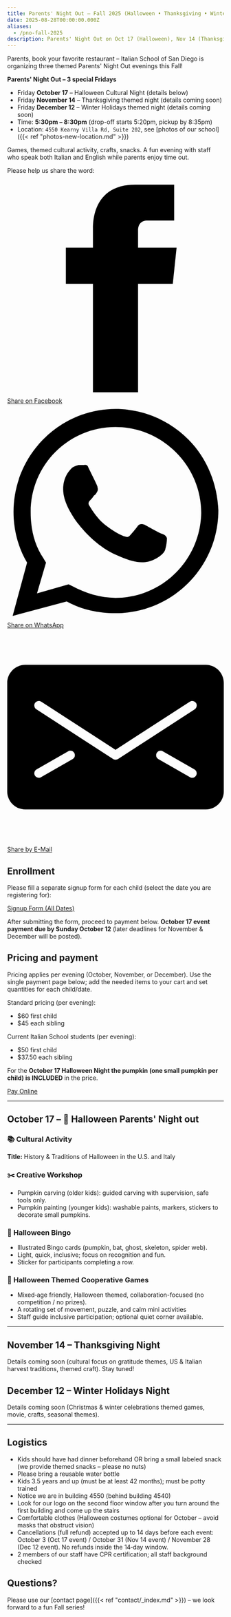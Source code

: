 ```yaml
---
title: Parents' Night Out – Fall 2025 (Halloween • Thanksgiving • Winter Holidays)
date: 2025-08-28T00:00:00.000Z
aliases:
  - /pno-fall-2025
description: Parents' Night Out on Oct 17 (Halloween), Nov 14 (Thanksgiving), Dec 12 (Winter Holidays) 5:30–8:30pm in Kearny Mesa, San Diego
---
```


Parents, book your favorite restaurant – Italian School of San Diego is organizing three themed Parents' Night Out evenings this Fall!

**Parents' Night Out – 3 special Fridays**

* Friday **October 17** – Halloween Cultural Night (details below)
* Friday **November 14** – Thanksgiving themed night (details coming soon)
* Friday **December 12** – Winter Holidays themed night (details coming soon)
* Time: **5:30pm – 8:30pm** (drop-off starts 5:20pm, pickup by 8:35pm)
* Location: `4550 Kearny Villa Rd, Suite 202`, see [photos of our school]({{< ref "photos-new-location.md" >}})

Games, themed cultural activity, crafts, snacks. A fun evening with staff who speak both Italian and English while parents enjoy time out.

Please help us share the word:

<!-- Sharingbutton Facebook -->
<a class="resp-sharing-button__link" href="https://facebook.com/sharer/sharer.php?u=https%3A%2F%2Fwww.italianschoolsd.com%2Fpno-fall-2025%2F" target="_blank" rel="noopener" aria-label="Share on Facebook">
  <div class="resp-sharing-button resp-sharing-button--facebook resp-sharing-button--large"><div aria-hidden="true" class="resp-sharing-button__icon resp-sharing-button__icon--solid">
    <svg xmlns="http://www.w3.org/2000/svg" viewBox="0 0 24 24"><path d="M18.77 7.46H14.5v-1.9c0-.9.6-1.1 1-1.1h3V.5h-4.33C10.24.5 9.5 3.44 9.5 5.32v2.15h-3v4h3v12h5v-12h3.85l.42-4z"/></svg>
    </div>Share on Facebook</div>
</a>

<!-- Sharingbutton WhatsApp -->
<a class="resp-sharing-button__link" href="whatsapp://send?text=https%3A%2F%2Fwww.italianschoolsd.com%2Fpno-fall-2025%2F" target="_blank" rel="noopener" aria-label="Share on WhatsApp">
  <div class="resp-sharing-button resp-sharing-button--whatsapp resp-sharing-button--large"><div aria-hidden="true" class="resp-sharing-button__icon resp-sharing-button__icon--solid">
    <svg xmlns="http://www.w3.org/2000/svg" viewBox="0 0 24 24"><path d="M20.1 3.9C17.9 1.7 15 .5 12 .5 5.8.5.7 5.6.7 11.9c0 2 .5 3.9 1.5 5.6L.6 23.4l6-1.6c1.6.9 3.5 1.3 5.4 1.3 6.3 0 11.4-5.1 11.4-11.4-.1-2.8-1.2-5.7-3.3-7.8zM12 21.4c-1.7 0-3.3-.5-4.8-1.3l-.4-.2-3.5 1 1-3.4L4 17c-1-1.5-1.4-3.2-1.4-5.1 0-5.2 4.2-9.4 9.4-9.4 2.5 0 4.9 1 6.7 2.8 1.8 1.8 2.8 4.2 2.8 6.7-.1 5.2-4.3 9.4-9.5 9.4zm5.1-7.1c-.3-.1-1.7-.9-1.9-1-.3-.1-.5-.1-.7.1-.2.3-.8 1-.9 1.1-.2.2-.3.2-.6.1s-1.2-.5-2.3-1.4c-.9-.8-1.4-1.7-1.6-2-.2-.3 0-.5.1-.6s.3-.3.4-.5c.2-.1.3-.3.4-.5.1-.2 0-.4 0-.5C10 9 9.3 7.6 9 7c-.1-.4-.4-.3-.5-.3h-.6s-.4.1-.7.3c-.3.3-1 1-1 2.4s1 2.8 1.1 3c.1.2 2 3.1 4.9 4.3.7.3 1.2.5 1.6.6.7.2 1.3.2 1.8.1.6-.1 1.7-.7 1.9-1.3.2-.7.2-1.2.2-1.3-.1-.3-.3-.4-.6-.5z"/></svg>
    </div>Share on WhatsApp</div>
</a>

<!-- Sharingbutton E-Mail -->
<a class="resp-sharing-button__link" href="mailto:?body=https%3A%2F%2Fwww.italianschoolsd.com%2Fpno-fall-2025%2F" target="_self" rel="noopener" aria-label="Share by E-Mail">
  <div class="resp-sharing-button resp-sharing-button--email resp-sharing-button--large"><div aria-hidden="true" class="resp-sharing-button__icon resp-sharing-button__icon--solid">
    <svg xmlns="http://www.w3.org/2000/svg" viewBox="0 0 24 24"><path d="M22 4H2C.9 4 0 4.9 0 6v12c0 1.1.9 2 2 2h20c1.1 0 2-.9 2-2V6c0-1.1-.9-2-2-2zM7.25 14.43l-3.5 2c-.08.05-.17.07-.25.07-.17 0-.34-.1-.43-.25-.14-.24-.06-.55.18-.68l3.5-2c.24-.14.55-.06.68.18.14.24.06.55-.18.68zm4.75.07c-.1 0-.2-.03-.27-.08l-8.5-5.5c-.23-.15-.3-.46-.15-.7.15-.22.46-.3.7-.14L12 13.4l8.23-5.32c.23-.15.54-.08.7.15.14.23.07.54-.16.7l-8.5 5.5c-.08.04-.17.07-.27.07zm8.93 1.75c-.1.16-.26.25-.43.25-.08 0-.17-.02-.25-.07l-3.5-2c-.24-.13-.32-.44-.18-.68s.44-.32.68-.18l3.5 2c.24.13.32.44.18.68z"/></svg></div>Share by E-Mail</div>
</a>

## Enrollment

Please fill a separate signup form for each child (select the date you are registering for):

<div class="tc">
<a href="https://docs.google.com/forms/d/e/1FAIpQLScI0LRpLkywNAAFc0nVw1RFvOBnSXluYVLbXNSfe7NbJJZvQA/viewform?usp=sf_link" class="btn raise">Signup Form (All Dates)</a>
</div>

After submitting the form, proceed to payment below. **October 17 event payment due by Sunday October 12** (later deadlines for November & December will be posted).

## Pricing and payment

Pricing applies per evening (October, November, or December). Use the single payment page below; add the needed items to your cart and set quantities for each child/date.

Standard pricing (per evening):

* $60 first child
* $45 each sibling

Current Italian School students (per evening):

* $50 first child
* $37.50 each sibling

For the **October 17 Halloween Night the pumpkin (one small pumpkin per child) is INCLUDED** in the price.

<div class="tc">
<a href="https://italianschoolsd.square.site/shop/parents-night-out/BSISLI2I4B5AMUUKLB4XBMJK" class="btn raise">Pay Online</a>
</div>

---

## October 17 – 🎃 Halloween Parents' Night out

### 📚 Cultural Activity

**Title:** History & Traditions of Halloween in the U.S. and Italy

### ✂️ Creative Workshop

* Pumpkin carving (older kids): guided carving with supervision, safe tools only.
* Pumpkin painting (younger kids): washable paints, markers, stickers to decorate small pumpkins.

### 🎲 Halloween Bingo

* Illustrated Bingo cards (pumpkin, bat, ghost, skeleton, spider web).
* Light, quick, inclusive; focus on recognition and fun.
* Sticker for participants completing a row.

### 👻 Halloween Themed Cooperative Games

* Mixed‑age friendly, Halloween themed, collaboration-focused (no competition / no prizes).
* A rotating set of movement, puzzle, and calm mini activities
* Staff guide inclusive participation; optional quiet corner available.

---

## November 14 – Thanksgiving Night

Details coming soon (cultural focus on gratitude themes, US & Italian harvest traditions, themed craft). Stay tuned!

## December 12 – Winter Holidays Night

Details coming soon (Christmas & winter celebrations themed games, movie, crafts, seasonal themes).

---

## Logistics

* Kids should have had dinner beforehand OR bring a small labeled snack (we provide themed snacks – please no nuts)
* Please bring a reusable water bottle
* Kids 3.5 years and up (must be at least 42 months); must be potty trained
* Notice we are in building 4550 (behind building 4540)
* Look for our logo on the second floor window after you turn around the first building and come up the stairs
* Comfortable clothes (Halloween costumes optional for October – avoid masks that obstruct vision)
* Cancellations (full refund) accepted up to 14 days before each event: October 3 (Oct 17 event) / October 31 (Nov 14 event) / November 28 (Dec 12 event). No refunds inside the 14‑day window.
* 2 members of our staff have CPR certification; all staff background checked

## Questions?

Please use our [contact page]({{< ref "contact/_index.md" >}}) – we look forward to a fun Fall series!